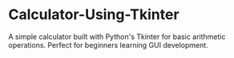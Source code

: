 # Calculator-Using-Tkinter
A simple calculator built with Python's Tkinter for basic arithmetic operations. Perfect for beginners learning GUI development.
